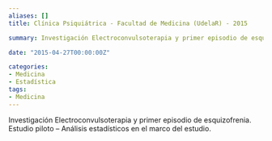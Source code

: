 ```yaml
---
aliases: []
title: Clínica Psiquiátrica - Facultad de Medicina (UdelaR) - 2015 

summary: Investigación Electroconvulsoterapia y primer episodio de esquizofrenia. Análisis estadísticos en el marco del estudio.

date: "2015-04-27T00:00:00Z"

categories:
- Medicina
- Estadística
tags:
- Medicina
---
```


Investigación Electroconvulsoterapia y primer episodio de esquizofrenia. Estudio piloto – Análisis estadísticos en el marco del estudio.